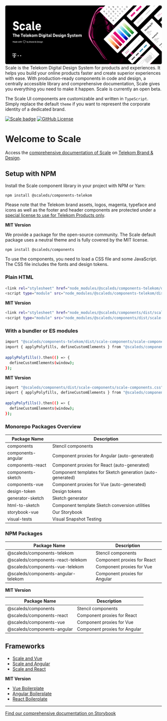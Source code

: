 ![Scale The Telekom Digital Design System](assets/scale-banner.png)
Scale is the Telekom Digital Design System for products and experiences. It helps you build your online products faster and create superior experiences with ease. With production-ready components in code and design, a centrally accessible library and comprehensive documentation, Scale gives you everything you need to make it happen. Scale is currently an open beta.

The Scale UI components are customizable and written in `TypeScript`. Simply replace the default `theme` if you want to represent the corporate identity of a dedicated brand.

[![Scale badge](https://user-content.gitlab-static.net/376a8c0895adde2b9c040c2637e0c073fe366f0b/68747470733a2f2f696d672e736869656c64732e696f2f62616467652f74656c656b6f6d2d7363616c652d2532336532303037342e737667)](https://user-content.gitlab-static.net/376a8c0895adde2b9c040c2637e0c073fe366f0b/68747470733a2f2f696d672e736869656c64732e696f2f62616467652f74656c656b6f6d2d7363616c652d2532336532303037342e737667) [![GitHub License](https://user-content.gitlab-static.net/c157b3f97237128f7b5ee42d0364696ed37c1eae/68747470733a2f2f696d672e736869656c64732e696f2f6769746875622f6c6963656e73652f74656c656b6f6d2f7363616c652e7376673f7374796c653d666c61742d737175617265)](https://user-content.gitlab-static.net/c157b3f97237128f7b5ee42d0364696ed37c1eae/68747470733a2f2f696d672e736869656c64732e696f2f6769746875622f6c6963656e73652f74656c656b6f6d2f7363616c652e7376673f7374796c653d666c61742d737175617265)

# Welcome to Scale

Access the [comprehensive documentation of Scale](https://www.brand-design.telekom.com/scale/) on [Telekom Brand & Design](https://www.brand-design.telekom.com/).

## Setup with NPM

Install the Scale component library in your project with NPM or Yarn:

```
npm install @scaleds/components-telekom
```

Please note that the Telekom brand assets, logos, magenta, typeface and icons as well as the footer and header components are protected under a [special license to use for Telekom Products only](https://github.com/telekom/scale/packages/components/src/telekom/LICENSE).

**MIT Version**

We provide a package for the open-source community. The Scale default package uses a neutral theme and is fully covered by the MIT license.

```
npm install @scaleds/components
```

To use the components, you need to load a CSS file and some JavaScript. The CSS file includes the fonts and design tokens.

### Plain HTML

```bash
<link rel="stylesheet" href="node_modules/@scaleds/components-telekom/dist/scale-components/scale-components.css">
<script type="module" src="node_modules/@scaleds/components-telekom/dist/scale-components/scale-components.js"></script>
```

**MIT Version**

```bash
<link rel="stylesheet" href="node_modules/@scaleds/components/dist/scale-components/scale-components.css">
<script type="module" src="node_modules/@scaleds/components/dist/scale-components/scale-components.js"></script>
```

####

### With a bundler or ES modules

```bash
import "@scaleds/components-telekom/dist/scale-components/scale-components.css";
import { applyPolyfills, defineCustomElements } from "@scaleds/components-telekom/loader";

applyPolyfills().then(() => {
  defineCustomElements(window);
});
```

**MIT Version**

```bash
import "@scaleds/components/dist/scale-components/scale-components.css";
import { applyPolyfills, defineCustomElements } from "@scaleds/components/loader";

applyPolyfills().then(() => {
  defineCustomElements(window);
});
```


### Monorepo Packages Overview

| Package Name       | Description                                                |
| ------------------ | ---------------------------------------------------------- |
| components         | Stencil components                                         |
| components-angular | Component proxies for Angular (auto-generated)             |
| components-react   | Component proxies for React (auto-generated)               |
| components-sketch  | Component templates for Sketch generation (auto-generated) |
| components-vue     | Component proxies for Vue (auto-generated)                 |
| design-token       | Design tokens                                              |
| generator-sketch   | Sketch generator                                           |
| html-to-sketch     | Component template Sketch conversion utilities             |
| storybook-vue      | Our Storybook                                              |
| visual-tests       | Visual Snapshot Testing                                    |

### NPM Packages

| Package Name                        | Description                   |
| ----------------------------------- | ----------------------------- |
| @scaleds/components-telekom         | Stencil components            |
| @scaleds/components-react-telekom   | Component proxies for React   |
| @scaleds/components-vue-telekom     | Component proxies for Vue     |
| @scaleds/components-angular-telekom | Component proxies for Angular |

**MIT Version**

| Package Name                | Description                   |
| --------------------------- | ----------------------------- |
| @scaleds/components         | Stencil components            |
| @scaleds/components-react   | Component proxies for React   |
| @scaleds/components-vue     | Component proxies for Vue     |
| @scaleds/components-angular | Component proxies for Angular |

## Frameworks

- [Scale and Vue](https://www.brand-design.telekom.com/scale/?path=/story/scale-for-developers-scale-and-vue--page)
- [Scale and Angular](https://www.brand-design.telekom.com/scale/?path=/story/scale-for-developers-scale-and-angular--page)
- [Scale and React](https://www.brand-design.telekom.com/scale/?path=/story/scale-for-developers-scale-and-react--page)

**MIT Version**

- [Vue Boilerplate](https://github.com/telekom/scale/examples/boilerplate-vue)
- [Angular Boilerplate](https://github.com/telekom/scale/examples/boilerplate-angular)
- [React Boilerplate](https://github.com/telekom/scale/examples/boilerplate-react)

---

[Find our comprehensive documentation on Storybook](https://www.brand-design.telekom.com/scale/)
